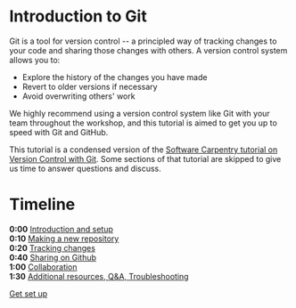 # Introduction to Git

Git is a tool for version control -- a principled way of tracking changes to your code and sharing those changes with others. A version control system allows you to:
* Explore the history of the changes you have made
* Revert to older versions if necessary
* Avoid overwriting others' work

We highly recommend using a version control system like Git with your team throughout the workshop, and this tutorial is aimed to get you up to speed with Git and GitHub.

This tutorial is a condensed version of the [Software Carpentry tutorial on Version Control with Git](https://swcarpentry.github.io/git-novice/). Some sections of that tutorial are skipped to give us time to answer questions and discuss.

# Timeline
**0:00** [Introduction and setup](setup.md)  
**0:10** [Making a new repository](new_repo.md)  
**0:20** [Tracking changes](track_changes.md)  
**0:40** [Sharing on Github](github.md)  
**1:00** [Collaboration](collaborate.md)  
**1:30** [Additional resources, Q&A, Troubleshooting](resources.md)

[Get set up](setup.md)